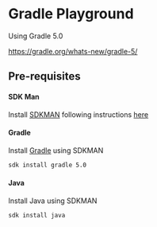 # Gradle Playground

Using Gradle 5.0 

https://gradle.org/whats-new/gradle-5/

## Pre-requisites

#### SDK Man
Install [SDKMAN](https://sdkman.io/) following instructions [here](https://sdkman.io/install)

#### Gradle
Install [Gradle](https://gradle.org) using SDKMAN 

```bash 
sdk install gradle 5.0
```

#### Java
Install Java using SDKMAN

```bash
sdk install java
```

